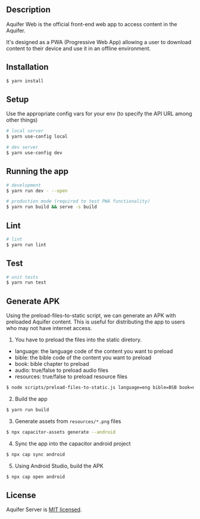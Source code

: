 ## Description

Aquifer Web is the official front-end web app to access content in the Aquifer.

It's designed as a PWA (Progressive Web App) allowing a user to download
content to their device and use it in an offline environment.

## Installation

```bash
$ yarn install
```

## Setup

Use the appropriate config vars for your env (to specify the API URL among other things)

```bash
# local server
$ yarn use-config local

# dev server
$ yarn use-config dev
```

## Running the app

```bash
# development
$ yarn run dev - --open

# production mode (required to test PWA functionality)
$ yarn run build && serve -s build
```

## Lint

```bash
# lint
$ yarn run lint
```

## Test

```bash
# unit tests
$ yarn run test
```

## Generate APK

Using the preload-files-to-static script, we can generate an APK with preloaded Aquifer content. This is useful for distributing the app to users who may not have internet access.

1. You have to preload the files into the static diretory.

-   language: the language code of the content you want to preload
-   bible: the bible code of the content you want to preload
-   book: bible chapter to preload
-   audio: true/false to preload audio files
-   resources: true/false to preload resource files

```bash
$ node scripts/preload-files-to-static.js language=eng bible=BSB book=mark audio=true resources=true
```

2. Build the app

```bash
$ yarn run build
```

3. Generate assets from `resources/*.png` files

```bash
$ npx capacitor-assets generate --android
```

4. Sync the app into the capacitor android project

```bash
$ npx cap sync android
```

5. Using Android Studio, build the APK

```bash
$ npx cap open android
```

## License

Aquifer Server is [MIT licensed](LICENSE).
